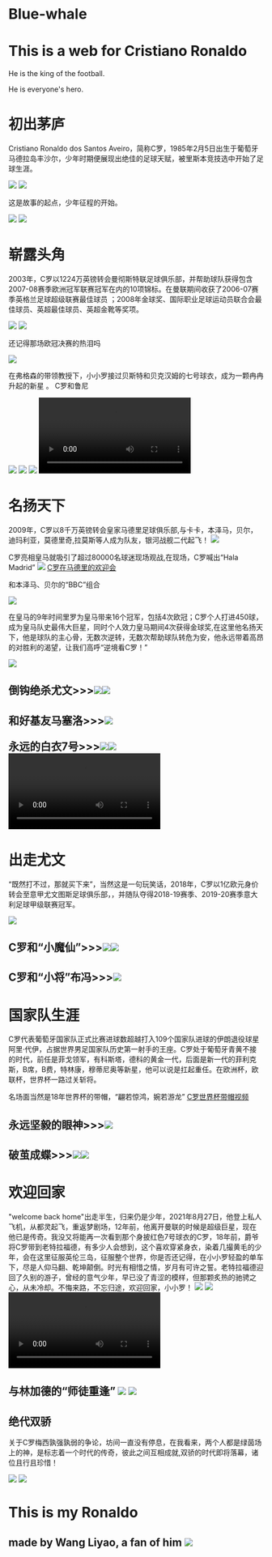 # Blue-whale
<!DOCTYPE html>
<html lang="zh-cn">
    <head>
        <meta charset="utf-8"/>
        <title>i  love Ro.</title>
    </head>
    <body>
        <h1>This is a web for Cristiano Ronaldo</h1>
        <p>He is the king of the football.</p>
        <p>He is everyone's hero.</p>
        <h1>初出茅庐</h1>
        <p>Cristiano Ronaldo dos Santos Aveiro，简称C罗，1985年2月5日出生于葡萄牙马德拉岛丰沙尔，少年时期便展现出绝佳的足球天赋，被里斯本竞技选中开始了足球生涯。</p>
        <img src="D:\系统默认\桌面\cr7\2.jpeg">
        <img src="D:\系统默认\桌面\cr7\3.jpeg">
        <p>这是故事的起点，少年征程的开始。</p>
        <img src="D:\系统默认\桌面\cr7\5.jpeg">
        <img src="D:\系统默认\桌面\cr7\6.jpeg">
        <h1>崭露头角</h1>
        <p>2003年，C罗以1224万英镑转会曼彻斯特联足球俱乐部，并帮助球队获得包含2007-08赛季欧洲冠军联赛冠军在内的10项锦标。在曼联期间收获了2006-07赛季英格兰足球超级联赛最佳球员 ；2008年金球奖、国际职业足球运动员联合会最佳球员、英超最佳球员、英超金靴等奖项。</p>
        <img src="D:\系统默认\桌面\cr7\8.jpeg">
        <img src="D:\系统默认\桌面\cr7\11.jpeg">
        <p>还记得那场欧冠决赛的热泪吗</p>
        <img src="D:\系统默认\桌面\cr7\38.jpg">
        <p>在弗格森的带领教授下，小小罗接过贝斯特和贝克汉姆的七号球衣，成为一颗冉冉升起的新星    。                              C罗和鲁尼</p>
        <img src="D:\系统默认\桌面\cr7\9.jpeg">
        <img src="D:\系统默认\桌面\cr7\10.jpeg">
        <img src="D:\系统默认\桌面\cr7\12.jpeg">
        <video controls>
          <source src="D:\系统默认\桌面\cr7\42.mp4" type="video/mp4">
        </video>
        <h1>名扬天下</h1>
        <p>2009年，C罗以8千万英镑转会皇家马德里足球俱乐部,与卡卡，本泽马，贝尔，迪玛利亚，莫德里奇,拉莫斯等人成为队友，银河战舰二代起飞！
        <img src="D:\系统默认\桌面\cr7\45.jpg">
        <p>C罗亮相皇马就吸引了超过80000名球迷现场观战,在现场，C罗喊出“Hala Madrid”
        <img src="D:\系统默认\桌面\cr7\13.jpeg">
        <a href="https://v.qq.com/x/page/j3057pkzzbv.html">C罗在马德里的欢迎会</a>
                                    <p>和本泽马、贝尔的“BBC”组合</p>
        <img src="D:\系统默认\桌面\cr7\21.jpeg">
        <p>在皇马的9年时间里罗为皇马带来16个冠军，包括4次欧冠；C罗个人打进450球，成为皇马队史最伟大巨星，同时个人效力皇马期间4次获得金球奖,在这里他名扬天下，他是球队的主心骨，无数次逆转，无数次帮助球队转危为安，他永远带着高昂的对胜利的渴望，让我们高呼“逆境看C罗！”</p>
        <img src="D:\系统默认\桌面\cr7\44.jpeg">
        <h2>倒钩绝杀尤文>>><img src="D:\系统默认\桌面\cr7\14.png"><img src="D:\系统默认\桌面\cr7\32.jpeg">
        <h2>和好基友马塞洛>>><img src="D:\系统默认\桌面\cr7\26.jpeg">
        <p>永远的白衣7号>>><img src="D:\系统默认\桌面\cr7\23.jpeg"><img src="D:\系统默认\桌面\cr7\25.jpeg">
        <video controls>
          <source src="D:\系统默认\桌面\cr7\40.mp4"type="video/mp4">
        <h1>出走尤文</h1>
        <p>“既然打不过，那就买下来”，当然这是一句玩笑话，2018年，C罗以1亿欧元身价转会至意甲尤文图斯足球俱乐部，，并随队夺得2018-19赛季、2019-20赛季意大利足球甲级联赛冠军。</p>
        <img src="D:\系统默认\桌面\cr7\49.jpeg">
        <h2>C罗和“小魔仙”>>><img src="D:\系统默认\桌面\cr7\46.jpeg"><img src="D:\系统默认\桌面\cr7\47.jpeg">
        <h2>C罗和“小将”布冯>>><img src="D:\系统默认\桌面\cr7\48.jpeg">
        <h1>国家队生涯</h1>
        <p>C罗代表葡萄牙国家队正式比赛进球数超越打入109个国家队进球的伊朗退役球星阿里·代伊，占据世界男足国家队历史第一射手的王座。C罗处于葡萄牙青黄不接的时代，前任是菲戈领军，有科斯塔，德科的黄金一代，后面是新一代的菲利克斯，B席，B费，特林康，穆蒂尼奥等新星，他可以说是扛起重任。在欧洲杯，欧联杯，世界杯一路过关斩将。
        <p>名场面当然是18年世界杯的带帽，“翩若惊鸿，婉若游龙”
        <a href="https://www.bilibili.com/video/BV1WW411D77B/?spm_id_from=333.788.videocard.0">C罗世界杯带帽视频</a><h2>永远坚毅的眼神>>><img src="D:\系统默认\桌面\cr7\35.jpeg">
        <h2>破茧成蝶>>><img src="D:\系统默认\桌面\cr7\37.jpeg"><img src="D:\系统默认\桌面\cr7\36.jpeg">
        <h1>欢迎回家</h1>
        <p>"welcome back home"出走半生，归来仍是少年，2021年8月27日，他登上私人飞机，从都灵起飞，重返梦剧场，12年前，他离开曼联的时候是超级巨星，现在他已是传奇。我没又将能再一次看到那个身披红色7号球衣的C罗，18年前，爵爷将C罗带到老特拉福德，有多少人会想到，这个喜欢穿紧身衣，染着几撮黄毛的少年，会在这里征服英伦三岛，征服整个世界，你是否还记得，在小小罗轻盈的单车下，尽是人仰马翻、乾坤颠倒。时光有相惜之情，岁月有可许之誓。老特拉福德迎回了久别的游子，曾经的意气少年，早已没了青涩的模样，但那颗炙热的驰骋之心，从未冷却。不悔来路，不忘归途，欢迎回家，小小罗！
        <img src="D:\系统默认\桌面\cr7\27.jpeg"> <img src="D:\系统默认\桌面\cr7\31.jpeg">
        <video controls>
           <source src="D:\系统默认\桌面\cr7\41.mp4"type="video/mp4">
        <h2>与林加德的“师徒重逢”
        <img src="D:\系统默认\桌面\cr7\29.jpeg"> <img src="D:\系统默认\桌面\cr7\30.jpeg">
        <h2>绝代双骄</h2>
        <p>关于C罗梅西孰强孰弱的争论，坊间一直没有停息，在我看来，两个人都是绿茵场上的神，是标志着一个时代的传奇，彼此之间互相成就,双骄的时代即将落幕，诸位且行且珍惜！</p>
        <img src="D:\系统默认\桌面\cr7\33.jpeg"> <img src="D:\系统默认\桌面\cr7\50.jpeg">
        <h1>This is my Ronaldo</h1>
        <h2>made by Wang Liyao, a fan of him
        <img src="D:\系统默认\桌面\cr7\34.jpeg">
    </body>
</html>
